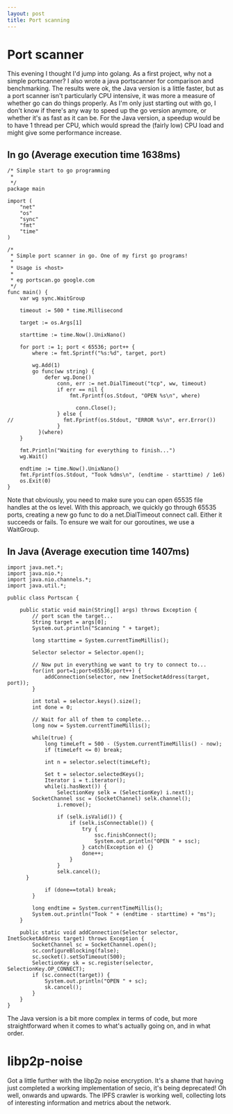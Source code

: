 ```yaml
---
layout: post
title: Port scanning
---
```


# Port scanner

This evening I thought I'd jump into golang. As a first project, why not a simple portscanner?
I also wrote a java portscanner for comparison and benchmarking.
The results were ok, the Java version is a little faster, but as a port scanner isn't particularly CPU intensive, it was more a measure of whether
go can do things properly.
As I'm only just starting out with go, I don't know if there's any way to speed up the go version anymore, or whether it's as fast as it can be.
For the Java version, a speedup would be to have 1 thread per CPU, which would spread the (fairly low) CPU load and might give some performance increase.

## In go (Average execution time 1638ms)

```
/* Simple start to go programming
 *
 */
package main

import (
    "net"
    "os"
    "sync"
    "fmt"
    "time"
)

/*
 * Simple port scanner in go. One of my first go programs!
 *
 * Usage is <host>
 *
 * eg portscan.go google.com
 */
func main() {
    var wg sync.WaitGroup

    timeout := 500 * time.Millisecond

    target := os.Args[1]

    starttime := time.Now().UnixNano()

    for port := 1; port < 65536; port++ {
        where := fmt.Sprintf("%s:%d", target, port)

        wg.Add(1)
        go func(ww string) {
            defer wg.Done()
		        conn, err := net.DialTimeout("tcp", ww, timeout)
		        if err == nil {
	        	    fmt.Fprintf(os.Stdout, "OPEN %s\n", where)

			          conn.Close();
		        } else {
//	        	  fmt.Fprintf(os.Stdout, "ERROR %s\n", err.Error())			
		        }
	      }(where)
    }

    fmt.Println("Waiting for everything to finish...")
    wg.Wait()
    
    endtime := time.Now().UnixNano()
    fmt.Fprintf(os.Stdout, "Took %dms\n", (endtime - starttime) / 1e6)
    os.Exit(0)
}
```

Note that obviously, you need to make sure you can open 65535 file handles at the os level. With this approach, we quickly go through 65535 ports, creating a new go func to do a net.DialTimeout connect call. Either it succeeds or fails. To ensure we wait for our goroutines, we use a WaitGroup.

## In Java (Average execution time 1407ms)

```
import java.net.*;
import java.nio.*;
import java.nio.channels.*;
import java.util.*;

public class Portscan {

	public static void main(String[] args) throws Exception {
		// port scan the target...
		String target = args[0];
		System.out.println("Scanning " + target);

		long starttime = System.currentTimeMillis();

		Selector selector = Selector.open();

		// Now put in everything we want to try to connect to...
		for(int port=1;port<65536;port++) {
			addConnection(selector, new InetSocketAddress(target, port));
		}

		int total = selector.keys().size();
		int done = 0;

		// Wait for all of them to complete...
		long now = System.currentTimeMillis();
		
		while(true) {
			long timeLeft = 500 - (System.currentTimeMillis() - now);
			if (timeLeft <= 0) break;

			int n = selector.select(timeLeft);

			Set t = selector.selectedKeys();
			Iterator i = t.iterator();
			while(i.hasNext()) {
				SelectionKey selk = (SelectionKey) i.next();
        SocketChannel ssc = (SocketChannel) selk.channel();
				i.remove();

				if (selk.isValid()) {
					if (selk.isConnectable()) {
						try {
							ssc.finishConnect();
							System.out.println("OPEN " + ssc);
						} catch(Exception e) {}
						done++;
					}
				}
				selk.cancel();
      }

			if (done==total) break;
		}

		long endtime = System.currentTimeMillis();
		System.out.println("Took " + (endtime - starttime) + "ms");
	}
	
	public static void addConnection(Selector selector, InetSocketAddress target) throws Exception {
		SocketChannel sc = SocketChannel.open();
		sc.configureBlocking(false);
		sc.socket().setSoTimeout(500);
		SelectionKey sk = sc.register(selector, SelectionKey.OP_CONNECT);
		if (sc.connect(target)) {
			System.out.println("OPEN " + sc);
			sk.cancel();
		}
	}
}

```

The Java version is a bit more complex in terms of code, but more straightforward when it comes to what's actually going on, and in what order.

# libp2p-noise

Got a little further with the libp2p noise encryption. It's a shame that having just completed a working implementation of secio, it's being deprecated! Oh well, onwards and upwards.
The IPFS crawler is working well, collecting lots of interesting information and metrics about the network.
